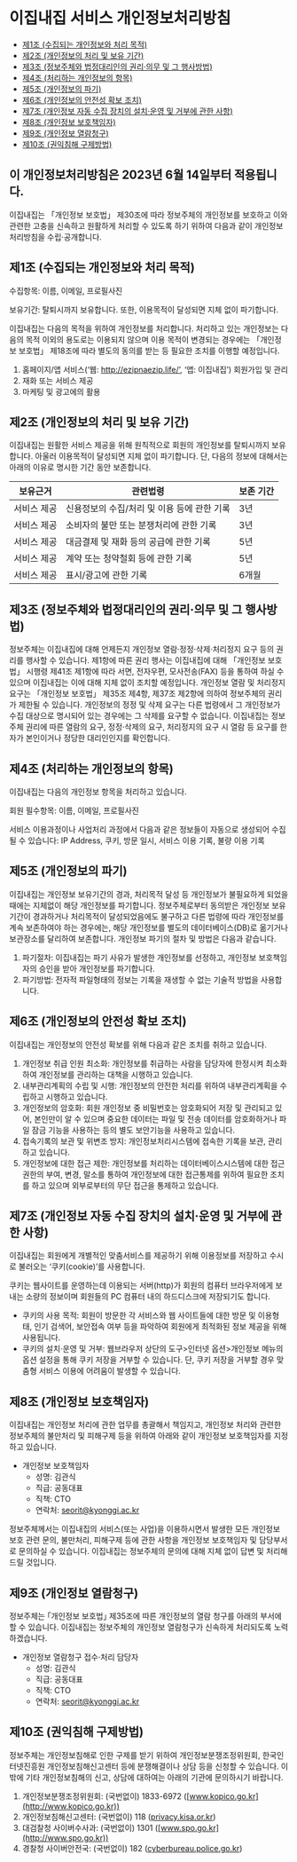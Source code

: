 # 이집내집 서비스 개인정보처리방침

- [제1조 (수집되는 개인정보와 처리 목적)](#제1조-수집되는-개인정보와-처리-목적)
- [제2조 (개인정보의 처리 및 보유 기간)](#제2조-개인정보의-처리-및-보유-기간)
- [제3조 (정보주체와 법정대리인의 권리·의무 및 그 행사방법)](#제3조-정보주체와-법정대리인의-권리의무-및-그-행사방법)
- [제4조 (처리하는 개인정보의 항목)](#제4조-처리하는-개인정보의-항목)
- [제5조 (개인정보의 파기)](#제5조-개인정보의-파기)
- [제6조 (개인정보의 안전성 확보 조치)](#제6조-개인정보의-안전성-확보-조치)
- [제7조 (개인정보 자동 수집 장치의 설치·운영 및 거부에 관한 사항)](#제7조-개인정보-자동-수집-장치의-설치운영-및-거부에-관한-사항)
- [제8조 (개인정보 보호책임자)](#제8조-개인정보-보호책임자)
- [제9조 (개인정보 열람청구)](#제9조-개인정보-열람청구)
- [제10조 (권익침해 구제방법)](#제10조-권익침해-구제방법)


## 이 개인정보처리방침은 2023년 6월 14일부터 적용됩니다.

이집내집는 「개인정보 보호법」 제30조에 따라 정보주체의 개인정보를 보호하고 이와 관련한 고충을 신속하고 원활하게 처리할 수 있도록 하기 위하여 다음과 같이 개인정보 처리방침을 수립·공개합니다.

## 제1조 (수집되는 개인정보와 처리 목적)

수집항목: 이름, 이메일, 프로필사진

보유기간: 탈퇴시까지 보유합니다. 또한, 이용목적이 달성되면 지체 없이 파기합니다.

이집내집는 다음의 목적을 위하여 개인정보를 처리합니다. 처리하고 있는 개인정보는 다음의 목적 이외의 용도로는 이용되지 않으며 이용 목적이 변경되는 경우에는 「개인정보 보호법」 제18조에 따라 별도의 동의를 받는 등 필요한 조치를 이행할 예정입니다.

1. 홈페이지/앱 서비스(‘웹: http://ezipnaezip.life/’, ‘앱: 이집내집’) 회원가입 및 관리
2. 재화 또는 서비스 제공
3. 마케팅 및 광고에의 활용

## 제2조 (개인정보의 처리 및 보유 기간)

이집내집는 원활한 서비스 제공을 위해 원칙적으로 회원의 개인정보를 탈퇴시까지 보유합니다. 아울러 이용목적이 달성되면 지체 없이 파기합니다. 단, 다음의 정보에 대해서는 아래의 이유로 명시한 기간 동안 보존합니다.

| 보유근거    | 관련법령                      | 보존 기간 |
|------------|-------------------------------|-----------|
| 서비스 제공 | 신용정보의 수집/처리 및 이용 등에 관한 기록 | 3년       |
| 서비스 제공 | 소비자의 불만 또는 분쟁처리에 관한 기록   | 3년       |
| 서비스 제공 | 대금결제 및 재화 등의 공급에 관한 기록   | 5년       |
| 서비스 제공 | 계약 또는 청약철회 등에 관한 기록       | 5년       |
| 서비스 제공 | 표시/광고에 관한 기록             | 6개월     |

## 제3조 (정보주체와 법정대리인의 권리·의무 및 그 행사방법)

정보주체는 이집내집에 대해 언제든지 개인정보 열람·정정·삭제·처리정지 요구 등의 권리를 행사할 수 있습니다. 제1항에 따른 권리 행사는 이집내집에 대해 「개인정보 보호법」 시행령 제41조 제1항에 따라 서면, 전자우편, 모사전송(FAX) 등을 통하여 하실 수 있으며 이집내집는 이에 대해 지체 없이 조치할 예정입니다. 개인정보 열람 및 처리정지 요구는 「개인정보 보호법」 제35조 제4항, 제37조 제2항에 의하여 정보주체의 권리가 제한될 수 있습니다. 개인정보의 정정 및 삭제 요구는 다른 법령에서 그 개인정보가 수집 대상으로 명시되어 있는 경우에는 그 삭제를 요구할 수 없습니다. 이집내집는 정보주체 권리에 따른 열람의 요구, 정정·삭제의 요구, 처리정지의 요구 시 열람 등 요구를 한 자가 본인이거나 정당한 대리인인지를 확인합니다.

## 제4조 (처리하는 개인정보의 항목)

이집내집는 다음의 개인정보 항목을 처리하고 있습니다.

회원 필수항목: 이름, 이메일, 프로필사진

서비스 이용과정이나 사업처리 과정에서 다음과 같은 정보들이 자동으로 생성되어 수집될 수 있습니다: IP Address, 쿠키, 방문 일시, 서비스 이용 기록, 불량 이용 기록

## 제5조 (개인정보의 파기)

이집내집는 개인정보 보유기간의 경과, 처리목적 달성 등 개인정보가 불필요하게 되었을 때에는 지체없이 해당 개인정보를 파기합니다. 정보주체로부터 동의받은 개인정보 보유기간이 경과하거나 처리목적이 달성되었음에도 불구하고 다른 법령에 따라 개인정보를 계속 보존하여야 하는 경우에는, 해당 개인정보를 별도의 데이터베이스(DB)로 옮기거나 보관장소를 달리하여 보존합니다. 개인정보 파기의 절차 및 방법은 다음과 같습니다.

1. 파기절차: 이집내집는 파기 사유가 발생한 개인정보를 선정하고, 개인정보 보호책임자의 승인을 받아 개인정보를 파기합니다.
2. 파기방법: 전자적 파일형태의 정보는 기록을 재생할 수 없는 기술적 방법을 사용합니다.

## 제6조 (개인정보의 안전성 확보 조치)

이집내집는 개인정보의 안전성 확보를 위해 다음과 같은 조치를 취하고 있습니다.

1. 개인정보 취급 인원 최소화: 개인정보를 취급하는 사람을 담당자에 한정시켜 최소화하여 개인정보를 관리하는 대책을 시행하고 있습니다.
2. 내부관리계획의 수립 및 시행: 개인정보의 안전한 처리를 위하여 내부관리계획을 수립하고 시행하고 있습니다.
3. 개인정보의 암호화: 회원 개인정보 중 비밀번호는 암호화되어 저장 및 관리되고 있어, 본인만이 알 수 있으며 중요한 데이터는 파일 및 전송 데이터를 암호화하거나 파일 잠금 기능을 사용하는 등의 별도 보안기능을 사용하고 있습니다.
4. 접속기록의 보관 및 위변조 방지: 개인정보처리시스템에 접속한 기록을 보관, 관리하고 있습니다.
5. 개인정보에 대한 접근 제한: 개인정보를 처리하는 데이터베이스시스템에 대한 접근권한의 부여, 변경, 말소를 통하여 개인정보에 대한 접근통제를 위하여 필요한 조치를 하고 있으며 외부로부터의 무단 접근을 통제하고 있습니다.

## 제7조 (개인정보 자동 수집 장치의 설치·운영 및 거부에 관한 사항)

이집내집는 회원에게 개별적인 맞춤서비스를 제공하기 위해 이용정보를 저장하고 수시로 불러오는 ‘쿠키(cookie)’를 사용합니다.

쿠키는 웹사이트를 운영하는데 이용되는 서버(http)가 회원의 컴퓨터 브라우저에게 보내는 소량의 정보이며 회원들의 PC 컴퓨터 내의 하드디스크에 저장되기도 합니다.

- 쿠키의 사용 목적: 회원이 방문한 각 서비스와 웹 사이트들에 대한 방문 및 이용형태, 인기 검색어, 보안접속 여부 등을 파악하여 회원에게 최적화된 정보 제공을 위해 사용됩니다.
- 쿠키의 설치·운영 및 거부: 웹브라우저 상단의 도구&gt;인터넷 옵션&gt;개인정보 메뉴의 옵션 설정을 통해 쿠키 저장을 거부할 수 있습니다. 단, 쿠키 저장을 거부할 경우 맞춤형 서비스 이용에 어려움이 발생할 수 있습니다.

## 제8조 (개인정보 보호책임자)

이집내집는 개인정보 처리에 관한 업무를 총괄해서 책임지고, 개인정보 처리와 관련한 정보주체의 불만처리 및 피해구제 등을 위하여 아래와 같이 개인정보 보호책임자를 지정하고 있습니다.

- 개인정보 보호책임자
  - 성명: 김관식
  - 직급: 공동대표
  - 직책: CTO
  - 연락처: seorit@kyonggi.ac.kr

정보주체께서는 이집내집의 서비스(또는 사업)을 이용하시면서 발생한 모든 개인정보 보호 관련 문의, 불만처리, 피해구제 등에 관한 사항을 개인정보 보호책임자 및 담당부서로 문의하실 수 있습니다. 이집내집는 정보주체의 문의에 대해 지체 없이 답변 및 처리해드릴 것입니다.

## 제9조 (개인정보 열람청구)

정보주체는 ｢개인정보 보호법｣ 제35조에 따른 개인정보의 열람 청구를 아래의 부서에 할 수 있습니다. 이집내집는 정보주체의 개인정보 열람청구가 신속하게 처리되도록 노력하겠습니다.

- 개인정보 열람청구 접수·처리 담당자
  - 성명: 김관식
  - 직급: 공동대표
  - 직책: CTO
  - 연락처: seorit@kyonggi.ac.kr

## 제10조 (권익침해 구제방법)

정보주체는 개인정보침해로 인한 구제를 받기 위하여 개인정보분쟁조정위원회, 한국인터넷진흥원 개인정보침해신고센터 등에 분쟁해결이나 상담 등을 신청할 수 있습니다. 이 밖에 기타 개인정보침해의 신고, 상담에 대하여는 아래의 기관에 문의하시기 바랍니다.

1. 개인정보분쟁조정위원회: (국번없이) 1833-6972 ([www.kopico.go.kr](http://www.kopico.go.kr))
2. 개인정보침해신고센터: (국번없이) 118 ([privacy.kisa.or.kr](http://privacy.kisa.or.kr))
3. 대검찰청 사이버수사과: (국번없이) 1301 ([www.spo.go.kr](http://www.spo.go.kr))
4. 경찰청 사이버안전국: (국번없이) 182 ([cyberbureau.police.go.kr](http://cyberbureau.police.go.kr))

